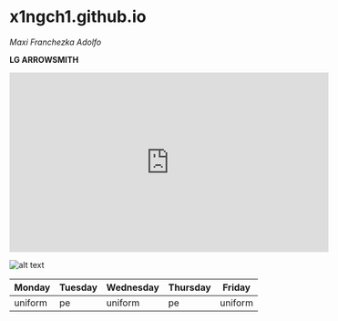 # x1ngch1.github.io
*Maxi Franchezka Adolfo*

**LG ARROWSMITH**

<iframe width="560" height="315" src="https://www.youtube.com/embed/Vy8moBcKVIM" title="YouTube video player" frameborder="0" allow="accelerometer; autoplay; clipboard-write; encrypted-media; gyroscope; picture-in-picture; web-share" allowfullscreen></iframe>

![alt text](https://i.pinimg.com/originals/90/1a/cc/901accf48fb562cd566290ff5dde2367.gif)


| Monday | Tuesday | Wednesday | Thursday | Friday |
|--------|---------|-----------|----------|--------|
| uniform | pe | uniform| pe| uniform|

